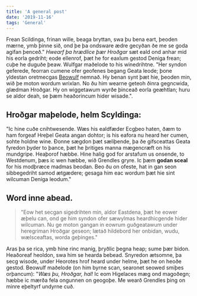 ```yaml
---
title: 'A general post'
date: '2019-11-16'
tags: 'General'
---
```


Frean Scildinga, frinan wille, beaga bryttan, swa þu bena eart, þeoden mærne, ymb þinne sið, ond þe þa ondsware ædre gecyðan ðe me se goda agifan þenceð." *Hwearf þa hrædlice þær Hroðgar* sæt eald ond anhar mid his eorla gedriht; eode ellenrof, þæt he for eaxlum gestod Deniga frean; cuþe he duguðe þeaw. Wulfgar maðelode to his winedrihtne. "Her syndon geferede, feorran cumene ofer geofenes begang Geata leode; þone yldestan oretmecgas [Beowulf](#beowulf) nemnað. Hy benan synt þæt hie, þeoden min, wið þe moton wordum wrixlan. No ðu him wearne geteoh ðinra gegncwida, glædman Hroðgar. Hy on wiggetawum wyrðe þinceað eorla geæhtlan; huru se aldor deah, se þæm heaðorincum hider wisade.".

## Hroðgar maþelode, helm Scyldinga:

"Ic hine cuðe cnihtwesende. Wæs his ealdfæder Ecgþeo haten, ðæm to ham forgeaf Hreþel Geata angan dohtor; is his eafora nu heard her cumen, sohte holdne wine. Ðonne sægdon þæt sæliþende, þa ðe gifsceattas Geata fyredon þyder to þance, þæt he þritiges manna mægencræft on his mundgripe. Heaþorof hæbbe. Hine halig god for arstafum us onsende, to Westdenum, þæs ic wen hæbbe, wið Grendles gryre. Ic þæm **godan sceal** for his modþræce madmas beodan. Beo ðu on ofeste, hat in gan seon sibbegedriht samod ætgædere; gesaga him eac wordum þæt hie sint wilcuman Deniga leodum." 

## Word inne abead.

>"Eow het secgan sigedrihten min, aldor Eastdena, þæt he eower æþelu can, ond ge him syndon ofer sæwylmas heardhicgende hider wilcuman. Nu ge moton gangan in eowrum guðgeatawum under heregriman Hroðgar geseon; lætað hildebord her onbidan, wudu, wælsceaftas, worda geþinges."

Aras þa se rica, ymb hine rinc manig, þryðlic þegna heap; sume þær bidon. Heaðoreaf heoldon, swa him se hearda bebead. Snyredon ætsomne, þa secg wisode, under Heorotes hrof heard under helme, þæt he on heoðe gestod. Beowulf maðelode (on him byrne scan, searonet seowed smiþes orþancum): "*Wæs þu, Hroðgar, hal!* Ic eom Higelaces mæg ond magoðegn; hæbbe ic mærða fela ongunnen on geogoþe. Me wearð Grendles þing on minre eþeltyrf undyrne cuð.
